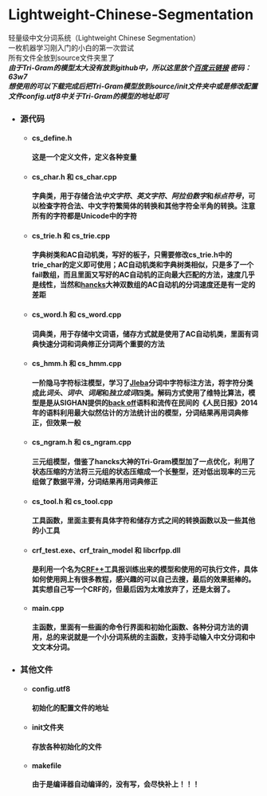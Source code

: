 # Lightweight-Chinese-Segmentation
轻量级中文分词系统（Lightweight Chinese Segmentation）  
一枚机器学习刚入门的小白的第一次尝试  
所有文件全放到source文件夹里了    
***由于Tri-Gram的模型太大没有放到github中，所以这里放个[百度云链接](https://pan.baidu.com/s/1zHnhOm3pUCuqtC1T2J6srA) 密码：63w7***  
***想使用的可以下载完成后把Tri-Gram模型放到source/init文件夹中或是修改配置文件config.utf8中关于Tri-Gram的模型的地址即可***



- ### 源代码

  - #### cs_define.h

    **这是一个定义文件，定义各种变量**

  - #### cs_char.h 和 cs_char.cpp

    **字典类，用于存储合法*中文字符*、*英文字符*、*阿拉伯数字*和*标点符号*，可以检查字符合法、中文字符繁简体的转换和其他字符全半角的转换。注意所有的字符都是Unicode中的字符**

  - #### cs_trie.h 和 cs_trie.cpp

    **字典树类和AC自动机类，写好的板子，只需要修改cs_trie.h中的trie_char的定义即可使用；AC自动机类和字典树类相似，只是多了一个fail数组，而且里面又写好的AC自动机的正向最大匹配的方法，速度几乎是线性，当然和[hancks](<https://github.com/hankcs/AhoCorasickDoubleArrayTrie> )大神双数组的AC自动机的分词速度还是有一定的差距**

  - #### cs_word.h 和 cs_word.cpp

    **词典类，用于存储中文词语，储存方式就是使用了AC自动机类，里面有词典快速分词和词典修正分词两个重要的方法**

  - #### cs_hmm.h 和 cs_hmm.cpp

    **一阶隐马字符标注模型，学习了[JIeba](https://github.com/fxsjy/jieba)分词中字符标注方法，将字符分类成此*词头*、*词中*、*词尾*和*独立成词*四类。解码方式使用了维特比算法，模型是是从SIGHAN提供的[back off](http://sighan.cs.uchicago.edu/bakeoff2005/)语料和流传在民间的《人民日报》2014年的语料利用最大似然估计的方法统计出的模型，分词结果再用词典修正，但效果一般**

  - #### cs_ngram.h 和 cs_ngram.cpp

    **三元组模型，借鉴了hancks大神的Tri-Gram模型加了一点优化，利用了状态压缩的方法将三元组的状态压缩成一个长整型，还对低出现率的三元组做了数据平滑，分词结果再用词典修正**

  - #### cs_tool.h 和 cs_tool.cpp

    **工具函数，里面主要有具体字符和储存方式之间的转换函数以及一些其他的小工具**

  - #### crf_test.exe、crf_train_model 和 libcrfpp.dll

    **是利用一个名为[CRF++](https://taku910.github.io/crfpp/)工具报训练出来的模型和使用的可执行文件，具体如何使用网上有很多教程，感兴趣的可以自己去搜，最后的效果挺棒的。其实想自己写一个CRF的，但最后因为太难放弃了，还是太弱了。**

  - #### main.cpp

    **主函数，里面有一些画的命令行界面和初始化函数、各种分词方法的调用，总的来说就是一个小分词系统的主函数，支持手动输入中文分词和中文文本分词。**

    

- ### 其他文件

  - #### config.utf8 

    **初始化的配置文件的地址**

  - #### init文件夹

    **存放各种初始化的文件**

  - #### makefile

    **由于是编译器自动编译的，没有写，会尽快补上！！！**







